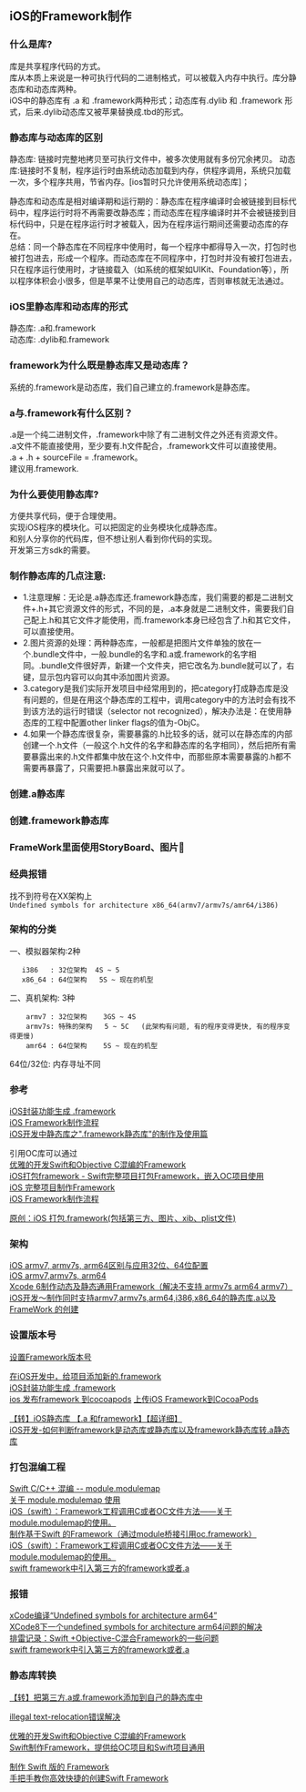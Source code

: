##  iOS的Framework制作

### 什么是库?
库是共享程序代码的方式。  
库从本质上来说是一种可执行代码的二进制格式，可以被载入内存中执行。库分静态库和动态库两种。  
iOS中的静态库有 .a 和 .framework两种形式；动态库有.dylib 和 .framework 形式，后来.dylib动态库又被苹果替换成.tbd的形式。  

### 静态库与动态库的区别
静态库:  链接时完整地拷贝至可执行文件中，被多次使用就有多份冗余拷贝。
动态库:链接时不复制，程序运行时由系统动态加载到内存，供程序调用，系统只加载一次，多个程序共用，节省内存。[ios暂时只允许使用系统动态库]；  

静态库和动态库是相对编译期和运行期的：静态库在程序编译时会被链接到目标代码中，程序运行时将不再需要改静态库；而动态库在程序编译时并不会被链接到目标代码中，只是在程序运行时才被载入，因为在程序运行期间还需要动态库的存在。  
总结：同一个静态库在不同程序中使用时，每一个程序中都得导入一次，打包时也被打包进去，形成一个程序。而动态库在不同程序中，打包时并没有被打包进去，只在程序运行使用时，才链接载入（如系统的框架如UIKit、Foundation等），所以程序体积会小很多，但是苹果不让使用自己的动态库，否则审核就无法通过。  

### iOS里静态库和动态库的形式
静态库: .a和.framework  
动态库: .dylib和.framework

### framework为什么既是静态库又是动态库？
系统的.framework是动态库，我们自己建立的.framework是静态库。   

### a与.framework有什么区别？
.a是一个纯二进制文件，.framework中除了有二进制文件之外还有资源文件。  
.a文件不能直接使用，至少要有.h文件配合，.framework文件可以直接使用。  
.a + .h + sourceFile = .framework。  
建议用.framework.  

### 为什么要使用静态库?
方便共享代码，便于合理使用。  
实现iOS程序的模块化。可以把固定的业务模块化成静态库。  
和别人分享你的代码库，但不想让别人看到你代码的实现。  
开发第三方sdk的需要。  


### 制作静态库的几点注意:
* 1.注意理解：无论是.a静态库还.framework静态库，我们需要的都是二进制文件+.h+其它资源文件的形式，不同的是，.a本身就是二进制文件，需要我们自己配上.h和其它文件才能使用，而.framework本身已经包含了.h和其它文件，可以直接使用。  
* 2.图片资源的处理：两种静态库，一般都是把图片文件单独的放在一个.bundle文件中，一般.bundle的名字和.a或.framework的名字相同。.bundle文件很好弄，新建一个文件夹，把它改名为.bundle就可以了，右键，显示包内容可以向其中添加图片资源。  
* 3.category是我们实际开发项目中经常用到的，把category打成静态库是没有问题的，但是在用这个静态库的工程中，调用category中的方法时会有找不到该方法的运行时错误（selector not recognized），解决办法是：在使用静态库的工程中配置other linker flags的值为-ObjC。  
* 4.如果一个静态库很复杂，需要暴露的.h比较多的话，就可以在静态库的内部创建一个.h文件（一般这个.h文件的名字和静态库的名字相同），然后把所有需要暴露出来的.h文件都集中放在这个.h文件中，而那些原本需要暴露的.h都不需要再暴露了，只需要把.h暴露出来就可以了。  


### 创建.a静态库


### 创建.framework静态库



### FrameWork里面使用StoryBoard、图片



### 经典报错
 找不到符号在XX架构上  
`Undefined symbols for architecture x86_64(armv7/armv7s/amr64/i386)`

### 架构的分类
 一、模拟器架构:2种  
 
       i386   : 32位架构  4S ~ 5  
       x86_64 : 64位架构   5S ~ 现在的机型  

 二、真机架构: 3种

        armv7 : 32位架构    3GS ~ 4S  
        armv7s: 特殊的架构   5 ~ 5C   (此架构有问题, 有的程序变得更快, 有的程序变得更慢)  
        amr64 : 64位架构    5S ~ 现在的机型  

 

 64位/32位: 内存寻址不同





### 参考
[iOS封装功能生成 .framework](https://www.cnblogs.com/oc-bowen/p/7478461.html)       
[iOS Framework制作流程](https://www.jianshu.com/p/f2bb038db637)  
[iOS开发中静态库之".framework静态库"的制作及使用篇](https://www.cnblogs.com/mtystar/p/6083288.html)  


引用OC库可以通过  
[优雅的开发Swift和Objective C混编的Framework](https://blog.csdn.net/hello_hwc/article/details/58320433)  
[iOS打包framework - Swift完整项目打包Framework，嵌入OC项目使用](https://www.cnblogs.com/yajunLi/p/5987687.html)  
[iOS 完整项目制作Framework ](https://www.jianshu.com/p/7452db9e37bd)  
[iOS Framework制作流程](https://www.jianshu.com/p/f2bb038db637)  

[原创：iOS 打包.framework(包括第三方、图片、xib、plist文件)](https://www.jianshu.com/p/e056fde1be17)

### 架构
[iOS armv7, armv7s, arm64区别与应用32位、64位配置](https://www.jianshu.com/p/567d3b730608)  
[iOS armv7,armv7s, arm64](https://blog.csdn.net/qcx321/article/details/81871778)  
[Xcode 6制作动态及静态通用Framework（解决不支持 armv7s arm64 armv7）](https://blog.csdn.net/hcb1230/article/details/43530765)  
[iOS开发～制作同时支持armv7,armv7s,arm64,i386,x86_64的静态库.a以及 FrameWork 的创建](https://www.cnblogs.com/lurenq/p/7068468.html)  

### 设置版本号
[设置Framework版本号](https://blog.csdn.net/MerryGOOT/article/details/54600134)  

[在iOS开发中，给项目添加新的.framework](https://www.cnblogs.com/JuneWang/p/4860987.html)  
[iOS封装功能生成 .framework](https://www.cnblogs.com/oc-bowen/p/7478461.html)  
[ios 发布framework 到cocoapods](https://www.jianshu.com/p/c72914c3446b) 
[上传iOS Framework到CocoaPods](https://www.jianshu.com/p/954646c47068)  

[【转】iOS静态库 【.a 和framework】【超详细】](https://blog.csdn.net/weixin_34026276/article/details/86228593)  
[iOS开发-如何判断framework是动态库或静态库以及framework静态库转.a静态库](https://www.jianshu.com/p/77343def4574)  


### 打包混编工程
[Swift C/C++ 混编 -- module.modulemap](https://www.jianshu.com/p/691438e37df7)  
[关于 module.modulemap 使用](https://www.jianshu.com/p/ce49d8f32f77)  
[iOS（swift）：Framework工程调用C或者OC文件方法——关于module.modulemap的使用。](https://blog.csdn.net/qq26983255/article/details/89107699)  
[制作基于Swift 的Framework（通过module桥接引用oc.framework）](https://blog.csdn.net/s12117719679/article/details/79743861)  
[iOS（swift）：Framework工程调用C或者OC文件方法——关于module.modulemap的使用。](https://blog.csdn.net/qq26983255/article/details/89107699)  
[swift framework中引入第三方的framework或者.a](https://blog.csdn.net/weixin_34388207/article/details/86993982)  


### 报错
[xCode编译“Undefined symbols for architecture arm64”](https://www.jianshu.com/p/6110ee9dd354)  
[XCode8下一个undefined symbols for architecture arm64问题的解决](https://blog.csdn.net/qpx0033/article/details/56497461)  
[排雷记录：Swift +Objective-C混合Framework的一些问题](https://blog.csdn.net/cooldragon/article/details/50172649)  
[swift framework中引入第三方的framework或者.a](https://www.jianshu.com/p/1eaa63388594)  

### 静态库转换
[【转】把第三方.a或.framework添加到自己的静态库中](https://blog.csdn.net/weixin_34244102/article/details/87095850)  

[illegal text-relocation错误解决](https://blog.csdn.net/shengpeng3344/article/details/52998224)  

[优雅的开发Swift和Objective C混编的Framework](http://www.cocoachina.com/articles/19022)  
[Swift制作Framework，提供给OC项目和Swift项目通用](https://www.jianshu.com/p/1ad5bede88bd)  


[制作 Swift 版的 Framework](https://www.jianshu.com/p/d3a1ac66a9e6)  
[手把手教你高效快捷的创建Swift Framework](https://www.jianshu.com/p/51c5376c5a36)  